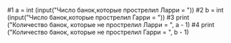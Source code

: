 #1 a = int (input("Число банок,которые прострелил Ларри = "))
#2 b = int (input("Число банок,которые прострелил Гарри = "))
#3 print ("Количество банок, которые не прострелил Ларри = ", a - 1)
#4 print ("Количество банок, которые не прострелил Гарри = ", b - 1)
